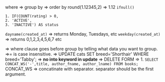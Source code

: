 where => group by => order by
round(1.12345,2) => 1.12
`ifnull()`
```
1. IF(COUNT(rating) > 0,
2. 'ACTIVE',
3. 'INACTIVE') AS status
```
`dayname(created_at)` => returns Monday, Tuesdays,  etc
`weekday(created_at)` => returns 0,1,2,3,4,5,6,7 etc

=> where clause goes before group by telling what data you want to group.
=>= is case insensitive.
=> UPDATE cats SET breed='Shorthair' WHERE breed='Tabby'; => **no into keyword in update**
=> DELETE FORM
=> 1. `SELECT CONCAT_WS('-',title, author_fname, author_lname) FROM books;`
CONCAT_WS ⇒ concatinate with separator. separator should be the first argument.

